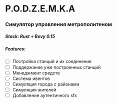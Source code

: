 # P.O.D.Z.E.M.K.A
### Симулятор управления метрополитеном  
##### Stack: Rust + Bevy 0.15  
##### Features: 
- [ ] Постройка станций и их соединение
- [ ] Поддержание уже построенных станций
- [ ] Менеджмент средств
- [ ] Система ивентов
- [ ] Симуляция города с районами
- [ ] Симуляция жителей
- [ ] Добавление аутентичного sfx
